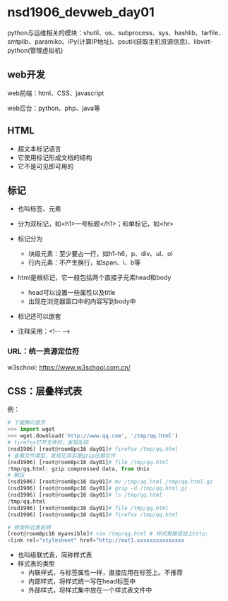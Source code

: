 # nsd1906_devweb_day01

python与运维相关的模块：shutil、os、subprocess、sys、hashlib、tarfile、smtplib、paramiko、IPy(计算IP地址)、psutil(获取主机资源信息)、libvirt-python(管理虚拟机)

## web开发

web前端：html、CSS、javascript

web后台：python、php、java等

## HTML

- 超文本标记语言
- 它使用标记形成文档的结构
- 它不是可见即可用的

## 标记

- 也叫标签、元素
- 分为双标记，如\<h1\>一号标题\</h1\>；和单标记，如\<hr\>
- 标记分为
  - 块级元素：至少要占一行，如h1-h6，p、div、ul、ol
  - 行内元素：不产生换行，如span、i、b等

- html是根标记，它一般包括两个直接子元素head和body
  - head可以设置一些属性以及title
  - 出现在浏览器窗口中的内容写到body中

- 标记还可以嵌套
- 注释采用：\<!--    --\>

### URL：统一资源定位符

w3school: https://www.w3school.com.cn/



## CSS：层叠样式表

例：

```python
# 下载腾讯首页
>>> import wget
>>> wget.download('http://www.qq.com', '/tmp/qq.html')
# firefox打开文件时，发现乱码
(nsd1906) [root@room8pc16 day01]# firefox /tmp/qq.html 
# 查看文件类型，发现它其实是gzip压缩文件
(nsd1906) [root@room8pc16 day01]# file /tmp/qq.html 
/tmp/qq.html: gzip compressed data, from Unix
# 解压
(nsd1906) [root@room8pc16 day01]# mv /tmp/qq.html /tmp/qq.html.gz
(nsd1906) [root@room8pc16 day01]# gzip -d /tmp/qq.html.gz
(nsd1906) [root@room8pc16 day01]# ls /tmp/qq.html 
/tmp/qq.html
(nsd1906) [root@room8pc16 day01]# file /tmp/qq.html
(nsd1906) [root@room8pc16 day01]# firefox /tmp/qq.html

# 修改样式表说明
[root@room8pc16 myansible]# vim /tmp/qq.html # 样式表路径加上http:
<link rel="stylesheet" href="http://mat1.xxxxxxxxxxxxxxx
```

- 也叫级联式表，简称样式表
- 样式表的类型
  - 内联样式，与标签属性一样，直接应用在标签上。不推荐
  - 内部样式，将样式统一写在head标签中
  - 外部样式，将样式集中放在一个样式表文件中

